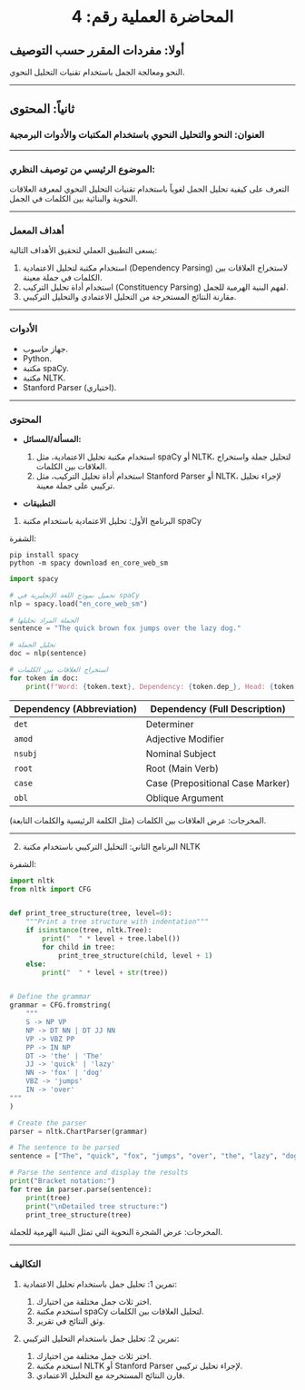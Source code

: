 <h1 style="text-align: center;">المحاضرة العملية رقم: 4</h1>

## أولا: مفردات المقرر حسب التوصيف

النحو ومعالجة الجمل باستخدام تقنيات التحليل النحوي.

---

## ثانياً: المحتوى

### العنوان: النحو والتحليل النحوي باستخدام المكتبات والأدوات البرمجية

---

### الموضوع الرئيسي من توصيف النظري:

التعرف على كيفية تحليل الجمل لغوياً باستخدام تقنيات التحليل النحوي لمعرفة العلاقات النحوية والبنائية بين الكلمات في الجمل.

---

### أهداف المعمل

يسعى التطبيق العملي لتحقيق الأهداف التالية:

1. استخدام مكتبة لتحليل الاعتمادية (Dependency Parsing) لاستخراج العلاقات بين الكلمات في جملة معينة.
1. استخدام أداة تحليل التركيب (Constituency Parsing) لفهم البنية الهرمية للجمل.
1. مقارنة النتائج المستخرجة من التحليل الاعتمادي والتحليل التركيبي.

---

### الأدوات

- جهاز حاسوب.
- Python.
- مكتبة spaCy.
- مكتبة NLTK.
- Stanford Parser (اختياري).

---

### المحتوى

- **المسألة/المسائل:**

  1. استخدام مكتبة تحليل الاعتمادية، مثل spaCy أو NLTK، لتحليل جملة واستخراج العلاقات بين الكلمات.
  1. استخدام أداة تحليل التركيب، مثل Stanford Parser أو NLTK، لإجراء تحليل تركيبي على جملة معينة.

- **التطبيقات**

1. البرنامج الأول: تحليل الاعتمادية باستخدام مكتبة spaCy

الشفرة:

```
pip install spacy
python -m spacy download en_core_web_sm
```

```python
import spacy

# تحميل نموذج اللغة الإنجليزية في spaCy
nlp = spacy.load("en_core_web_sm")

# الجملة المراد تحليلها
sentence = "The quick brown fox jumps over the lazy dog."

# تحليل الجملة
doc = nlp(sentence)

# استخراج العلاقات بين الكلمات
for token in doc:
    print(f"Word: {token.text}, Dependency: {token.dep_}, Head: {token.head.text}")
```

| Dependency (Abbreviation) | Dependency (Full Description)    |
| ------------------------- | -------------------------------- |
| `det`                     | Determiner                       |
| `amod`                    | Adjective Modifier               |
| `nsubj`                   | Nominal Subject                  |
| `root`                    | Root (Main Verb)                 |
| `case`                    | Case (Prepositional Case Marker) |
| `obl`                     | Oblique Argument                 |

المخرجات: عرض العلاقات بين الكلمات (مثل الكلمة الرئيسية والكلمات التابعة).

---

2. البرنامج الثاني: التحليل التركيبي باستخدام مكتبة NLTK

الشفرة:

```python
import nltk
from nltk import CFG


def print_tree_structure(tree, level=0):
    """Print a tree structure with indentation"""
    if isinstance(tree, nltk.Tree):
        print("  " * level + tree.label())
        for child in tree:
            print_tree_structure(child, level + 1)
    else:
        print("  " * level + str(tree))


# Define the grammar
grammar = CFG.fromstring(
    """
    S -> NP VP
    NP -> DT NN | DT JJ NN
    VP -> VBZ PP
    PP -> IN NP
    DT -> 'the' | 'The'
    JJ -> 'quick' | 'lazy'
    NN -> 'fox' | 'dog'
    VBZ -> 'jumps'
    IN -> 'over'
"""
)

# Create the parser
parser = nltk.ChartParser(grammar)

# The sentence to be parsed
sentence = ["The", "quick", "fox", "jumps", "over", "the", "lazy", "dog"]

# Parse the sentence and display the results
print("Bracket notation:")
for tree in parser.parse(sentence):
    print(tree)
    print("\nDetailed tree structure:")
    print_tree_structure(tree)
```

المخرجات: عرض الشجرة النحوية التي تمثل البنية الهرمية للجملة.

---

### التكاليف

1. تمرين 1: تحليل جمل باستخدام تحليل الاعتمادية:

   1. اختر ثلاث جمل مختلفة من اختيارك.
   1. استخدم مكتبة spaCy لتحليل العلاقات بين الكلمات.
   1. وثق النتائج في تقرير.

1. تمرين 2: تحليل جمل باستخدام التحليل التركيبي:

   1. اختر ثلاث جمل مختلفة من اختيارك.
   1. استخدم مكتبة NLTK أو Stanford Parser لإجراء تحليل تركيبي.
   1. قارن النتائج المستخرجة مع التحليل الاعتمادي.
